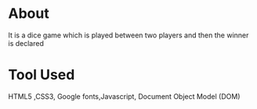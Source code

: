 # About
It is a dice game which is played between two players and then the winner is declared

# Tool Used
HTML5 ,CSS3, Google fonts,Javascript, Document Object Model (DOM)
